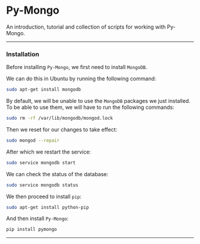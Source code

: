 # Py-Mongo


An introduction, tutorial and collection of scripts for working with Py-Mongo.

*** 

###  Installation

Before installing `Py-Mongo`, we first need to install `MongoDB`.

We can do this in Ubuntu by running the following command:

```bash
sudo apt-get install mongodb
```
By default, we will be unable to use the `MongoDB` packages we just installed. To be able to use them, we will have to run the following commands:

```bash
sudo rm -rf /var/lib/mongodb/mongod.lock
```

Then we reset for our changes to take effect:
```bash
sudo mongod --repair
```

After which we restart the service:
```bash
sudo service mongodb start
```

We can check the status of the database:
```bash
sudo service mongodb status
```

We then proceed to install `pip`:
```bash
sudo apt-get install python-pip
```

And then install `Py-Mongo`:

```bash
pip install pymongo
```

***

